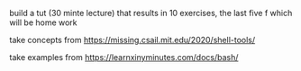 build a tut (30 minte lecture) that results in 10 exercises,
the last five f which will be home work

take concepts from 
https://missing.csail.mit.edu/2020/shell-tools/

take examples from 
https://learnxinyminutes.com/docs/bash/
